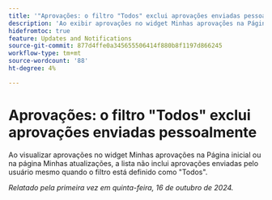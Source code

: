 ```yaml
---
title: '"Aprovações: o filtro "Todos" exclui aprovações enviadas pessoalmente"'
description: 'Ao exibir aprovações no widget Minhas aprovações na Página inicial ou na página Minhas atualizações, a lista não inclui aprovações enviadas pelo usuário, mesmo quando o filtro está definido como "Todos".'
hidefromtoc: true
feature: Updates and Notifications
source-git-commit: 877d4ffe0a345655506414f880b8f1197d866245
workflow-type: tm+mt
source-wordcount: '88'
ht-degree: 4%

---
```


# Aprovações: o filtro &quot;Todos&quot; exclui aprovações enviadas pessoalmente

<!--
>>[!NOTE]
>
>This issue was fixed on June 20, 2024.
-->

Ao visualizar aprovações no widget Minhas aprovações na Página inicial ou na página Minhas atualizações, a lista não inclui aprovações enviadas pelo usuário mesmo quando o filtro está definido como &quot;Todos&quot;.

_Relatado pela primeira vez em quinta-feira, 16 de outubro de 2024._
